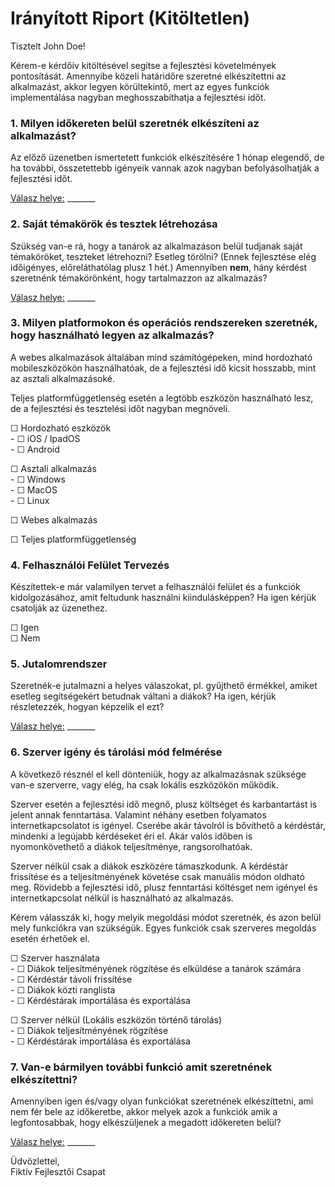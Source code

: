 # Irányított Riport (Kitöltetlen)

Tisztelt John Doe!<br>

Kérem-e kérdőív kitöltésével segítse a fejlesztési követelmények pontosítását. Amennyibe közeli határidőre szeretné elkészítettni az alkalmazást, akkor legyen körültekintő, mert az egyes funkciók implementálása nagyban meghosszabíthatja a fejlesztési időt.

### 1. Milyen időkereten belül szeretnék elkészíteni az alkalmazást?

Az előző üzenetben ismertetett funkciók elkészítésére 1 hónap elegendő, de ha további, összetettebb igényeik vannak azok nagyban befolyásolhatják a fejlesztési időt.

<u>Válasz helye:</u> _______

### 2. Saját témakörök és tesztek létrehozása

Szükség van-e rá, hogy a tanárok az alkalmazáson belül tudjanak saját témaköröket, teszteket létrehozni? Esetleg törölni? (Ennek fejlesztése elég időigényes, előreláthatólag plusz 1 hét.) Amennyiben **nem**, hány kérdést szeretnénk témakörönként, hogy tartalmazzon az alkalmazás?


<u>Válasz helye:</u> _______



### 3. Milyen platformokon és operációs rendszereken szeretnék, hogy használható legyen az alkalmazás?

A webes alkalmazások általában mind számítógépeken, mind hordozható mobileszközökön használhatóak, de a fejlesztési idő kicsit hosszabb, mint az asztali alkalmazásoké.<br>

Teljes platformfüggetlenség esetén a legtöbb eszközön használható lesz, de a fejlesztési és tesztelési időt nagyban megnöveli.

&#9744; Hordozható eszközök<br>
      - &#9744; iOS / IpadOS<br>
      - &#9744; Android<br>

&#9744; Asztali alkalmazás<br>
      - &#9744; Windows<br>
      - &#9744; MacOS<br>
      - &#9744; Linux<br>

&#9744; Webes alkalmazás

&#9744; Teljes platformfüggetlenség



### 4. Felhasználói Felület Tervezés

Készítettek-e már valamilyen tervet a felhasználói felület és a funkciók kidolgozásához, amit feltudunk használni kiindulásképpen? Ha igen kérjük csatolják az üzenethez.

&#9744; Igen<br>
&#9744; Nem


### 5. Jutalomrendszer
Szeretnék-e jutalmazni a helyes válaszokat, pl. gyűjthető érmékkel, amiket esetleg segítségekért betudnak váltani a diákok? Ha igen, kérjük részletezzék, hogyan képzelik el ezt?

<u>Válasz helye:</u> _______


### 6. Szerver igény és tárolási mód felmérése

A következő résznél el kell dönteniük, hogy az alkalmazásnak szüksége van-e szerverre, vagy elég, ha csak lokális eszközökön működik.

Szerver esetén a fejlesztési idő megnő, plusz költséget és karbantartást is jelent annak fenntartása. Valamint néhány esetben folyamatos internetkapcsolatot is igényel. Cserébe akár távolról is bővíthető a kérdéstár, mindenki a legújabb kérdéseket éri el. Akár valós időben is nyomonkövethető a diákok teljesítménye, rangsorolhatóak.<br>

Szerver nélkül csak a diákok eszközére támaszkodunk. A kérdéstár frissítése és a teljesítményének követése csak manuális módon oldható meg. Rövidebb a fejlesztési idő, plusz fenntartási költésget nem igényel és internetkapcsolat nélkül is használható az alkalmazás.<br>

Kérem válasszák ki, hogy melyik megoldási módot szeretnék, és azon belül mely funkciókra van szükségük. Egyes funkciók csak szerveres megoldás esetén érhetőek el.

&#9744; Szerver használata<br>
      - &#9744; Diákok teljesítményének rögzítése és elküldése a tanárok számára<br>
      - &#9744; Kérdéstár távoli frissítése<br>
      - &#9744; Diákok közti ranglista<br>
      - &#9744; Kérdéstárak importálása és exportálása<br>

&#9744; Szerver nélkül (Lokális eszközön történő tárolás)<br>
      - &#9744; Diákok teljesítményének rögzítése<br>
      - &#9744; Kérdéstárak importálása és exportálása<br>

  
### 7. Van-e bármilyen további funkció amit szeretnének elkészítettni?

Amennyiben igen és/vagy olyan funkciókat szeretnének elkészíttetni, ami nem fér bele az időkeretbe, akkor melyek azok a funkciók amik a legfontosabbak, hogy elkészüljenek a megadott időkereten belül?

<u>Válasz helye:</u> _______

Üdvözlettel,<br>
Fiktív Fejlesztői Csapat